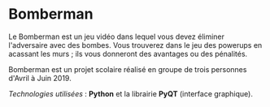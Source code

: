# Bomberman

Le Bomberman est un jeu vidéo dans lequel vous devez éliminer l'adversaire avec des bombes. Vous trouverez dans le jeu des powerups en acassant les murs ; ils vous donneront des avantages ou des pénalités.

Bomberman est un projet scolaire réalisé en groupe de trois personnes d'Avril à Juin 2019. 

_Technologies utilisées_ : **Python** et la librairie **PyQT** (interface graphique).
